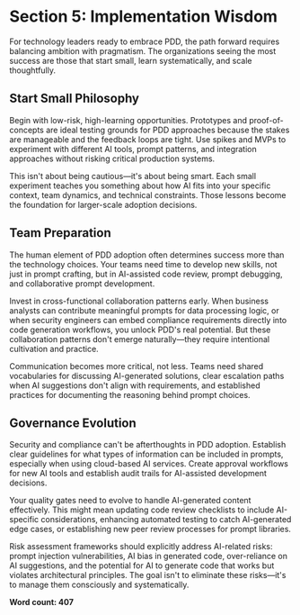 # Section 5: Implementation Wisdom

For technology leaders ready to embrace PDD, the path forward requires balancing ambition with pragmatism. The organizations seeing the most success are those that start small, learn systematically, and scale thoughtfully.

## Start Small Philosophy

Begin with low-risk, high-learning opportunities. Prototypes and proof-of-concepts are ideal testing grounds for PDD approaches because the stakes are manageable and the feedback loops are tight. Use spikes and MVPs to experiment with different AI tools, prompt patterns, and integration approaches without risking critical production systems.

This isn't about being cautious—it's about being smart. Each small experiment teaches you something about how AI fits into your specific context, team dynamics, and technical constraints. Those lessons become the foundation for larger-scale adoption decisions.

## Team Preparation

The human element of PDD adoption often determines success more than the technology choices. Your teams need time to develop new skills, not just in prompt crafting, but in AI-assisted code review, prompt debugging, and collaborative prompt development.

Invest in cross-functional collaboration patterns early. When business analysts can contribute meaningful prompts for data processing logic, or when security engineers can embed compliance requirements directly into code generation workflows, you unlock PDD's real potential. But these collaboration patterns don't emerge naturally—they require intentional cultivation and practice.

Communication becomes more critical, not less. Teams need shared vocabularies for discussing AI-generated solutions, clear escalation paths when AI suggestions don't align with requirements, and established practices for documenting the reasoning behind prompt choices.

## Governance Evolution

Security and compliance can't be afterthoughts in PDD adoption. Establish clear guidelines for what types of information can be included in prompts, especially when using cloud-based AI services. Create approval workflows for new AI tools and establish audit trails for AI-assisted development decisions.

Your quality gates need to evolve to handle AI-generated content effectively. This might mean updating code review checklists to include AI-specific considerations, enhancing automated testing to catch AI-generated edge cases, or establishing new peer review processes for prompt libraries.

Risk assessment frameworks should explicitly address AI-related risks: prompt injection vulnerabilities, AI bias in generated code, over-reliance on AI suggestions, and the potential for AI to generate code that works but violates architectural principles. The goal isn't to eliminate these risks—it's to manage them consciously and systematically.

**Word count: 407**

